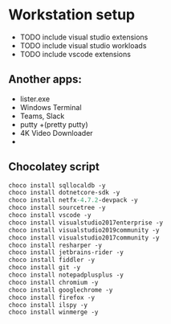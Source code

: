 # Workstation setup
- TODO include visual studio extensions
- TODO include visual studio workloads
- TODO include vscode extensions

## Another apps:
- lister.exe
- Windows Terminal
- Teams, Slack
- putty +(pretty putty)
- 4K Video Downloader
- 

## Chocolatey script
``` ps
choco install sqllocaldb -y
choco install dotnetcore-sdk -y
choco install netfx-4.7.2-devpack -y
choco install sourcetree -y
choco install vscode -y
choco install visualstudio2017enterprise -y
choco install visualstudio2019community -y
choco install visualstudio2017community -y
choco install resharper -y
choco install jetbrains-rider -y
choco install fiddler -y
choco install git -y
choco install notepadplusplus -y
choco install chromium -y
choco install googlechrome -y
choco install firefox -y
choco install ilspy -y
choco install winmerge -y
```